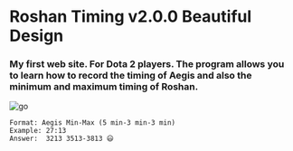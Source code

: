 # Roshan Timing v2.0.0 Beautiful Design

### My first web site. For Dota 2 players. The program allows you to learn how to record the timing of Aegis and also the minimum and maximum timing of Roshan.

![go](https://user-images.githubusercontent.com/91318807/193504191-455bcb57-8084-407b-b8da-2cf85914c40f.gif)

    Format: Aegis Min-Max (5 min-3 min-3 min)
    Example: 27:13 
    Answer:  3213 3513-3813 😃
